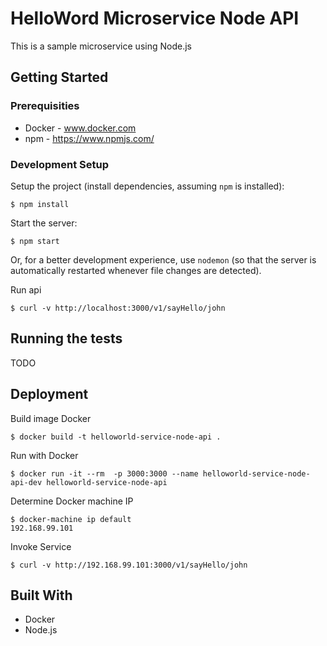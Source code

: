 # HelloWord Microservice Node API

This is a sample microservice using Node.js

## Getting Started

### Prerequisities

* Docker  - www.docker.com
* npm - https://www.npmjs.com/


### Development Setup


Setup the project (install dependencies, assuming `npm` is installed):

```
$ npm install
```

Start the server:

```
$ npm start
```

Or, for a better development experience, use `nodemon` (so that the server is automatically restarted whenever file changes are detected).

Run api

```
$ curl -v http://localhost:3000/v1/sayHello/john
```


## Running the tests

TODO 

## Deployment

Build image Docker

```
$ docker build -t helloworld-service-node-api .
```

Run with Docker

```
$ docker run -it --rm  -p 3000:3000 --name helloworld-service-node-api-dev helloworld-service-node-api
```

Determine Docker machine IP

```` 
$ docker-machine ip default
192.168.99.101
````

Invoke Service 


```
$ curl -v http://192.168.99.101:3000/v1/sayHello/john
```



## Built With

* Docker 
* Node.js 

